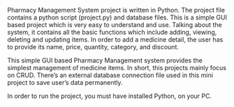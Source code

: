 Pharmacy Management System project is written in Python. The project file contains a python script (project.py) and database files. This is a simple GUI based project which is very easy to understand and use. Talking about the system, it contains all the basic functions which include adding, viewing, deleting and updating items. In order to add a medicine detail, the user has to provide its name, price, quantity, category, and discount.

This simple GUI based Pharmacy Management system provides the simplest management of medicine items. In short, this projects mainly focus on CRUD. There’s an external database connection file used in this mini project to save user’s data permanently.

In order to run the project, you must have installed Python, on your PC.